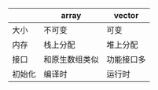 |        | array          | vector     |
| ------ | -------------- | ---------- |
| 大小   | 不可变         | 可变       |
| 内存   | 栈上分配       | 堆上分配   |
| 接口   | 和原生数组类似 | 功能接口多 |
| 初始化 | 编译时         | 运行时           |

